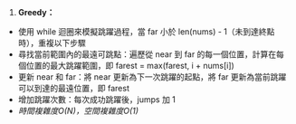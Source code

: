 1. **Greedy：**

- 使用 while 迴圈來模擬跳躍過程，當 far 小於 len(nums) - 1（未到達終點時），重複以下步驟
- 尋找當前範圍內的最遠可跳點：遍歷從 near 到 far 的每一個位置，計算在每個位置的最大跳躍範圍，即 farest = max(farest, i + nums[i])
- 更新 near 和 far：將 near 更新為下一次跳躍的起點，將 far 更新為當前跳躍可以到達的最遠位置，即 farest
- 增加跳躍次數：每次成功跳躍後，jumps 加 1
- *時間複雜度O(N)，空間複雜度O(1)*